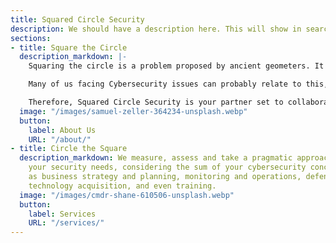 ```yaml
---
title: Squared Circle Security
description: We should have a description here. This will show in searchresults
sections:
- title: Square the Circle
  description_markdown: |-
    Squaring the circle is a problem proposed by ancient geometers. It is the challenge of constructing a square with the same area as a given circle by using only a finite number of steps with compass and straightedge.

    Many of us facing Cybersecurity issues can probably relate to this, as the everchanging threat landscape is seemingly impossible to square off.  The best we can do is approximate.

    Therefore, Squared Circle Security is your partner set to collaborate and create your custom solution – one that can grow with you and pivot fast when things change.
  image: "/images/samuel-zeller-364234-unsplash.webp"
  button:
    label: About Us
    URL: "/about/"
- title: Circle the Square
  description_markdown: We measure, assess and take a pragmatic approach to solving
    your security needs, considering the sum of your cybersecurity concerns, such
    as business strategy and planning, monitoring and operations, defenses and controls,
    technology acquisition, and even training.
  image: "/images/cmdr-shane-610506-unsplash.webp"
  button:
    label: Services
    URL: "/services/"
---
```

